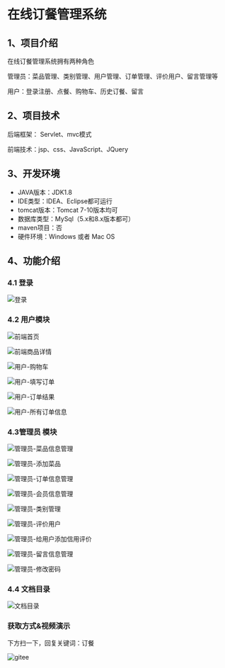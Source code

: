 # 在线订餐管理系统

## 1、项目介绍

在线订餐管理系统拥有两种角色

管理员：菜品管理、类别管理、用户管理、订单管理、评价用户、留言管理等

用户：登录注册、点餐、购物车、历史订餐、留言


## 2、项目技术

后端框架： Servlet、mvc模式

前端技术：jsp、css、JavaScript、JQuery

## 3、开发环境

- JAVA版本：JDK1.8
- IDE类型：IDEA、Eclipse都可运行
- tomcat版本：Tomcat 7-10版本均可
- 数据库类型：MySql（5.x和8.x版本都可） 
- maven项目：否
- 硬件环境：Windows 或者 Mac OS


## 4、功能介绍

### 4.1 登录

![登录](https://project-images-1256969109.cos.ap-chongqing.myqcloud.com/Typora-Images/202208040952070.jpg)

### 4.2 用户模块

![前端首页](https://project-images-1256969109.cos.ap-chongqing.myqcloud.com/Typora-Images/202208040952885.jpg)

![前端商品详情](https://project-images-1256969109.cos.ap-chongqing.myqcloud.com/Typora-Images/202208040952900.jpg)

![用户-购物车](https://project-images-1256969109.cos.ap-chongqing.myqcloud.com/Typora-Images/202208040952679.jpg)

![用户-填写订单](https://project-images-1256969109.cos.ap-chongqing.myqcloud.com/Typora-Images/202208040952090.jpg)

![用户-订单结果](https://project-images-1256969109.cos.ap-chongqing.myqcloud.com/Typora-Images/202208040953031.jpg)

![用户-所有订单信息](https://project-images-1256969109.cos.ap-chongqing.myqcloud.com/Typora-Images/202208040952646.jpg)

### 4.3管理员 模块

![管理员-菜品信息管理](https://project-images-1256969109.cos.ap-chongqing.myqcloud.com/Typora-Images/202208040952352.jpg)

![管理员-添加菜品](https://project-images-1256969109.cos.ap-chongqing.myqcloud.com/Typora-Images/202208040952614.jpg)

![管理员-订单信息管理](https://project-images-1256969109.cos.ap-chongqing.myqcloud.com/Typora-Images/202208040952057.jpg)

![管理员-会员信息管理](https://project-images-1256969109.cos.ap-chongqing.myqcloud.com/Typora-Images/202208040952545.jpg)

![管理员-类别管理](https://project-images-1256969109.cos.ap-chongqing.myqcloud.com/Typora-Images/202208040952300.jpg)

![管理员-评价用户](https://project-images-1256969109.cos.ap-chongqing.myqcloud.com/Typora-Images/202208040953592.jpg)

![管理员-给用户添加信用评价](https://project-images-1256969109.cos.ap-chongqing.myqcloud.com/Typora-Images/202208040952945.jpg)

![管理员-留言信息管理](https://project-images-1256969109.cos.ap-chongqing.myqcloud.com/Typora-Images/202208040952989.jpg)

![管理员-修改密码](https://project-images-1256969109.cos.ap-chongqing.myqcloud.com/Typora-Images/202208040953505.jpg)

### 4.4 文档目录

![文档目录](https://project-images-1256969109.cos.ap-chongqing.myqcloud.com/Typora-Images/202208040953174.jpg)


### 获取方式&视频演示

下方扫一下，回复关键词：订餐

![gitee](https://project-images-1256969109.cos.ap-chongqing.myqcloud.com/Typora-Images/202309291447341.png)
